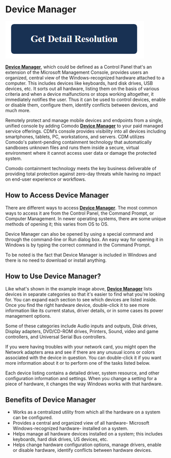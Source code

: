 # Device Manager

[![Device Manager](get-detail.png)](https://icncomputer.com/device-manager/)

**[Device Manager](https://device-manager.github.io/)**, which could be defined as a Control Panel that's an extension of the Microsoft Management Console, provides users an organized, central view of the Windows-recognized hardware attached to a computer. This includes devices like keyboards, hard disk drives, USB devices, etc. It sorts out all hardware, listing them on the basis of various criteria and when a device malfunctions or stops working altogether, it immediately notifies the user. Thus it can be used to control devices, enable or disable them, configure them, identify conflicts between devices, and much more.

Remotely protect and manage mobile devices and endpoints from a single, unified console by adding Comodo **[Device Manager](https://device-manager.github.io/)** to your paid managed service offerings. CDM’s console provides visibility into all devices including smartphones, tablets, PC, workstations, and servers. CDM utilizes Comodo's patent-pending containment technology that automatically sandboxes unknown files and runs them inside a secure, virtual environment where it cannot access user data or damage the protected system.

Comodo containment technology meets the key business deliverable of providing total protection against zero-day threats while having no impact on end-user experience or workflows.

## How to Access Device Manager

There are different ways to access **[Device Manager](https://device-manager.github.io/)**. The most common ways to access it are from the Control Panel, the Command Prompt, or Computer Management. In newer operating systems, there are some unique methods of opening it; this varies from OS to OS.

Device Manager can also be opened by using a special command and through the command-line or Run dialog box. An easy way for opening it in Windows is by typing the correct command in the Command Prompt.

To be noted is the fact that Device Manager is included in Windows and there is no need to download or install anything.
## How to Use Device Manager?

Like what's shown in the example image above, **[Device Manager](https://device-manager.github.io/)** lists devices in separate categories so that it's easier to find what you're looking for. You can expand each section to see which devices are listed inside. Once you find the right hardware device, double-click it to see more information like its current status, driver details, or in some cases its power management options.

Some of these categories include Audio inputs and outputs, Disk drives, Display adapters, DVD/CD-ROM drives, Printers, Sound, video and game controllers, and Universal Serial Bus controllers.

If you were having troubles with your network card, you might open the Network adapters area and see if there are any unusual icons or colors associated with the device in question. You can double-click it if you want more information about it or to perform one of the tasks listed below.

Each device listing contains a detailed driver, system resource, and other configuration information and settings. When you change a setting for a piece of hardware, it changes the way Windows works with that hardware.

## Benefits of Device Manager

* Works as a centralized utility from which all the hardware on a system can be configured.
* Provides a central and organized view of all hardware- Microsoft Windows-recognized hardware- installed on a system.
* Helps manage all hardware devices installed on a system; this includes keyboards, hard disk drives, US devices, etc.
* Helps change hardware configuration options, manage drivers, enable or disable hardware, identify conflicts between hardware devices.
